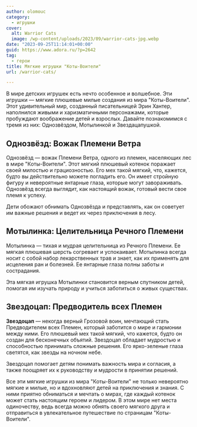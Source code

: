 ```yaml
---
author: olomouc
category:
  - игрушки
cover:
  alt: Warrior Cats
  image: /wp-content/uploads/2023/09/warrior-cats-jpg.webp
date: "2023-09-25T11:14:01+00:00"
guid: https://www.adora.ru/?p=2642
tag:
  - герои
title: Мягкие игрушки "Коты-Воители"
url: /warrior-cats/

---
```

В мире детских игрушек есть нечто особенное и волшебное. Эти игрушки — мягкие плюшевые милые создания из мира "Коты-Воители". Этот удивительный мир, созданный писательницей Эрин Хантер, наполнился живыми и харизматичными персонажами, которые пробуждают воображение детей и взрослых. Давайте познакомимся с тремя из них: Однозвёздом, Мотылинкой и Звездацапушкой.

## Однозвёзд: Вожак Племени Ветра

Однозвёзд — вожак Племени Ветра, одного из племен, населяющих лес в мире "Коты-Воители". Этот мягкий плюшевый котенок поражает своей милостью и грациозностью. Его мех такой мягкий, что, кажется, будто вы действительно можете погладить его. Он имеет стройную фигуру и невероятные янтарные глаза, которые могут завораживать. Однозвёзд всегда выглядит, как настоящий вожак, готовый вести свое племя к успеху.

Дети обожают обнимать Однозвёзда и представлять, как он советует им важные решения и ведет их через приключения в лесу.

## Мотылинка: Целительница Речного Племени

Мотылинка — тихая и мудрая целительница из Речного Племени. Ее мягкая плюшевая шерсть согревает и успокаивает. Мотылинка всегда носит с собой набор лекарственных трав и знает, как их применять для исцеления ран и болезней. Ее янтарные глаза полны заботы и сострадания.

Эта мягкая игрушка Мотылинки становится верным спутником детей, помогая им изучать природу и учиться заботиться о живых существах.

## Звездоцап: Предводитель всех Племен

**Звездоцап** — некогда верный Грозовой воин, мечтающий стать Предводителем всех Племен, который заботится о мире и гармонии между ними. Его плюшевый мех такой мягкий, что кажется, будто он создан для бесконечных объятий. Звездоцап обладает мудростью и способностью принимать сложные решения. Его ярко-зеленые глаза светятся, как звезды на ночном небе.

Звездоцап помогает детям понимать важность мира и согласия, а также поощряет их к руководству и мудрости в принятии решений.

Все эти мягкие игрушки из мира "Коты-Воители" не только невероятно мягкие и милые, но и вдохновляют детей на приключения и знания. С ними приятно обниматься и мечтать о мирах, где каждый котенок может стать настоящим героем и лидером. В этом мире нет места одиночеству, ведь всегда можно обнять своего мягкого друга и отправиться в увлекательное путешествие по страницам "Коты-Воители".
